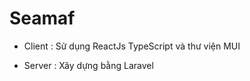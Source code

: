 # Seamaf  
- Client : Sử dụng ReactJs TypeScript và thư viện MUI



 - Server : Xây dựng bằng Laravel
